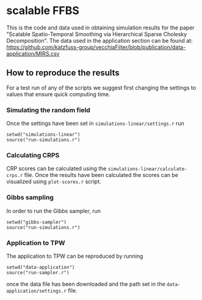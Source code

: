 # scalable FFBS

This is the code and data used in obtaining simulation results for the paper "Scalable Spatio-Temporal Smoothing via Hierarchical Sparse Cholesky Decomposition". The data used in the application section can be found at:
https://github.com/katzfuss-group/vecchiaFilter/blob/publication/data-application/MIRS.csv

## How to reproduce the results
For a test run of any of the scripts we suggest first changing the settings to values that ensure quick computing time.

### Simulating the random field
Once the settings have been set in `simulations-linear/settings.r` run
```{r}
setwd("simulations-linear")
source("run-simulations.r")
```

### Calculating CRPS
CRP scores can be calculated using the `simulations-linear/calculate-crps.r` file. Once the results have been calculated the scores can be visualized using `plot-scores.r` script.


### Gibbs sampling
In order to run the Gibbs sampler, run
```{r}
setwd("gibbs-sampler")
source("run-simulations.r")
```


### Application to TPW
The application to TPW can be reproduced by running
```{r}
setwd("data-application")
source("run-sampler.r")
```
once the data file has been downloaded and the path set in the `data-application/settings.r` file.
